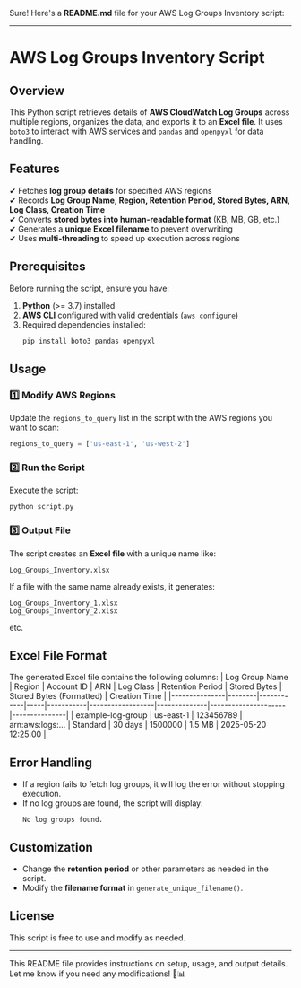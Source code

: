 Sure! Here's a **README.md** file for your AWS Log Groups Inventory script:

---

# **AWS Log Groups Inventory Script**

## **Overview**
This Python script retrieves details of **AWS CloudWatch Log Groups** across multiple regions, organizes the data, and exports it to an **Excel file**. It uses `boto3` to interact with AWS services and `pandas` and `openpyxl` for data handling.

## **Features**
✔ Fetches **log group details** for specified AWS regions  
✔ Records **Log Group Name, Region, Retention Period, Stored Bytes, ARN, Log Class, Creation Time**  
✔ Converts **stored bytes into human-readable format** (KB, MB, GB, etc.)  
✔ Generates a **unique Excel filename** to prevent overwriting  
✔ Uses **multi-threading** to speed up execution across regions  

## **Prerequisites**
Before running the script, ensure you have:
1. **Python** (>= 3.7) installed
2. **AWS CLI** configured with valid credentials (`aws configure`)
3. Required dependencies installed:
   ```bash
   pip install boto3 pandas openpyxl
   ```

## **Usage**
### **1️⃣ Modify AWS Regions**
Update the `regions_to_query` list in the script with the AWS regions you want to scan:
```python
regions_to_query = ['us-east-1', 'us-west-2']
```

### **2️⃣ Run the Script**
Execute the script:
```bash
python script.py
```

### **3️⃣ Output File**
The script creates an **Excel file** with a unique name like:
```
Log_Groups_Inventory.xlsx
```
If a file with the same name already exists, it generates:
```
Log_Groups_Inventory_1.xlsx
Log_Groups_Inventory_2.xlsx
```
etc.

## **Excel File Format**
The generated Excel file contains the following columns:
| Log Group Name | Region | Account ID | ARN | Log Class | Retention Period | Stored Bytes | Stored Bytes (Formatted) | Creation Time |
|---------------|--------|------------|-----|-----------|------------------|--------------|---------------------|---------------|
| example-log-group | us-east-1 | 123456789 | arn:aws:logs:... | Standard | 30 days | 1500000 | 1.5 MB | 2025-05-20 12:25:00 |

## **Error Handling**
- If a region fails to fetch log groups, it will log the error without stopping execution.
- If no log groups are found, the script will display:
  ```
  No log groups found.
  ```

## **Customization**
- Change the **retention period** or other parameters as needed in the script.
- Modify the **filename format** in `generate_unique_filename()`.

## **License**
This script is free to use and modify as needed.

---

This README file provides instructions on setup, usage, and output details. Let me know if you need any modifications! 🚀📊
